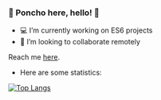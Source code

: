 ### 🎾 Poncho here, hello! 🍊

- 💻 I’m currently working on ES6 projects
- 🌇 I’m looking to collaborate remotely

Reach me [here](https://alfonso-dev.com/contact/).

- Here are some statistics:

[![Top Langs](https://github-readme-stats.vercel.app/api/top-langs/?username=Alfonso-Jim&layout=compact&hide=php,visualbasic)](https://github.com/anuraghazra/github-readme-stats)
